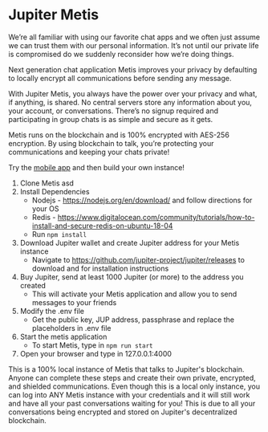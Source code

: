 # Jupiter Metis  

We’re all familiar with using our favorite chat apps and we often just assume we can trust them with our personal information. It’s not until our private life is compromised do we suddenly reconsider how we’re doing things. 

Next generation chat application Metis improves your privacy by defaulting to locally encrypt all communications before sending any message.

With Jupiter Metis, you always have the power over your privacy and what, if anything, is shared. No central servers store any information about you, your account, or conversations. There’s no signup required and participating in group chats is as simple and secure as it gets.

Metis runs on the blockchain and is 100% encrypted with AES-256 encryption. By using blockchain to talk, you’re protecting your communications and keeping your chats private!

Try the [mobile app](https://getmetis.io) and then build your own instance!

1. Clone Metis asd
2. Install Dependencies
    - Nodejs - https://nodejs.org/en/download/ and follow directions for your OS
    - Redis - https://www.digitalocean.com/community/tutorials/how-to-install-and-secure-redis-on-ubuntu-18-04
    - Run `npm install`
3. Download Jupiter wallet and create Jupiter address for your Metis instance
    - Navigate to https://github.com/jupiter-project/jupiter/releases to download and for installation instructions
4. Buy Jupiter, send at least 1000 Jupiter (or more) to the address you created
    - This will activate your Metis application and allow you to send messages to your friends
5. Modify the .env file
    - Get the public key, JUP address, passphrase and replace the placeholders in .env file
6. Start the metis application
    - To start Metis, type in `npm run start`
7. Open your browser and type in 127.0.0.1:4000

This is a 100% local instance of Metis that talks to Jupiter's blockchain. Anyone can complete these steps and create their own private, encrypted, and shielded communications. Even though this is a local only instance, you can log into ANY Metis instance with your credentials and it will still work and have all your past conversations waiting for you! This is due to all your conversations being encrypted and stored on Jupiter's decentralized blockchain.
